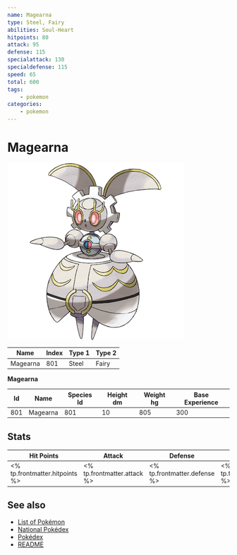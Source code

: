 ```yaml
---
name: Magearna
type: Steel, Fairy
abilities: Soul-Heart
hitpoints: 80
attack: 95
defense: 115
specialattack: 130
specialdefense: 115
speed: 65
total: 600
tags:
    - pokemon
categories:
    - pokemon
---
```


# Magearna


![Magearna](images/801.png)

| **Name** | **Index** | **Type 1** | **Type 2** |
|----|----|----|----|
| Magearna | 801 | Steel | Fairy  |

**Magearna** 




| **Id** | **Name** | **Species Id** | **Height dm** | **Weight hg** | **Base Experience** |
|--------|----------|----------------|------------|------------|---------------------|
| 801 | Magearna | 801 | 10 | 805 | 300 |



## Stats

| **Hit Points** | **Attack** | **Defense** | **Special Attack** | **Special Defense** | **Speed** | **Total** |
|----------------|------------|-------------|--------------------|---------------------|-----------|-----------|
| <% tp.frontmatter.hitpoints %> | <% tp.frontmatter.attack %> | <% tp.frontmatter.defense %> | <% tp.frontmatter.specialattack %> | <% tp.frontmatter.specialdefense %> | <% tp.frontmatter.speed %> | <% tp.frontmatter.total %> |

## See also

- [List of Pokémon](../pokemon.md)
- [National Pokédex](../national_pokedex.md)
- [Pokédex](../pokedex.md)
- [README](../README.md)
